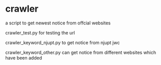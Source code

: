 # crawler
a script to get newest notice from offcial websites

crawler_test.py for testing the url

crawler_keyword_njupt.py to get notice from njupt jwc

crawler_keyword_other.py can get notice from different websites which have been added 

